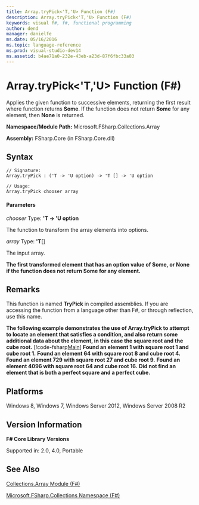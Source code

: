 ```yaml
---
title: Array.tryPick<'T,'U> Function (F#)
description: Array.tryPick<'T,'U> Function (F#)
keywords: visual f#, f#, functional programming
author: dend
manager: danielfe
ms.date: 05/16/2016
ms.topic: language-reference
ms.prod: visual-studio-dev14
ms.assetid: b4ae71a0-232e-43eb-a23d-87f6fbc33a03 
---
```


# Array.tryPick<'T,'U> Function (F#)

Applies the given function to successive elements, returning the first result where function returns **Some**. If the function does not return **Some** for any element, then **None** is returned.

**Namespace/Module Path:** Microsoft.FSharp.Collections.Array

**Assembly:** FSharp.Core (in FSharp.Core.dll)


## Syntax

```
// Signature:
Array.tryPick : ('T -> 'U option) -> 'T [] -> 'U option

// Usage:
Array.tryPick chooser array
```

#### Parameters
*chooser*
Type: **'T -&gt; 'U option**


The function to transform the array elements into options.


*array*
Type: **'T**[[]](http://msdn.microsoft.com/en-us/library/def20292-9aae-4596-9275-b94e594f8493)


The input array.



**The first transformed element that has an option value of Some, or None if the function does not return Some for any element.**
## Remarks
This function is named **TryPick** in compiled assemblies. If you are accessing the function from a language other than F#, or through reflection, use this name.

**The following example demonstrates the use of Array.tryPick to attempt to locate an element that satisfies a condition, and also return some additional data about the element, in this case the square root and the cube root.**
[!code-fsharp[Main](snippets/fsarrays/snippet27.fs)]
**Found an element 1 with square root 1 and cube root 1.**
**Found an element 64 with square root 8 and cube root 4.**
**Found an element 729 with square root 27 and cube root 9.**
**Found an element 4096 with square root 64 and cube root 16.**
**Did not find an element that is both a perfect square and a perfect cube.**
## Platforms
Windows 8, Windows 7, Windows Server 2012, Windows Server 2008 R2


## Version Information
**F# Core Library Versions**

Supported in: 2.0, 4.0, Portable




## See Also
[Collections.Array Module &#40;F&#35;&#41;](Collections.Array-Module-%5BFSharp%5D.md)

[Microsoft.FSharp.Collections Namespace &#40;F&#35;&#41;](Microsoft.FSharp.Collections-Namespace-%5BFSharp%5D.md)

